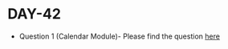 # DAY-42

* Question 1 (Calendar Module)- Please find the question [here](https://www.hackerrank.com/challenges/calendar-module/problem)